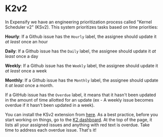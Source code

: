 # K2v2

In Expensify we have an engineering prioritization process called "Kernel Scheduler v2" (KSv2). This system prioritizes tasks based on time priorities:

**Hourly**: If a Github issue has the `Hourly` label, the assignee should update it *at least* once an hour

**Daily**: If a Github issue has the `Daily` label, the assignee should update it *at least* once a day

**Weekly**: If a Github issue has the `Weekly` label, the assignee should update it *at least* once a week

**Monthly**: If a Github issue has the `Monthly` label, the assignee should update it *at least* once a month.

If a GitHub issue has the `Overdue` label, it means that it hasn't been updated in the amount of time allotted for an update (ex - A weekly issue becomes overdue if it hasn't been updated in a week).

You can install the KSv2 extension from [here](https://github.com/Expensify/k2-extension/). As a best practice, before you start working on things, go to the [K2 dashboard](https://github.com/Expensify/Expensify#k2). At the top of the page, it lists all your assigned issues and anything with red text is overdue. Take time to address each overdue issue. That's it!

